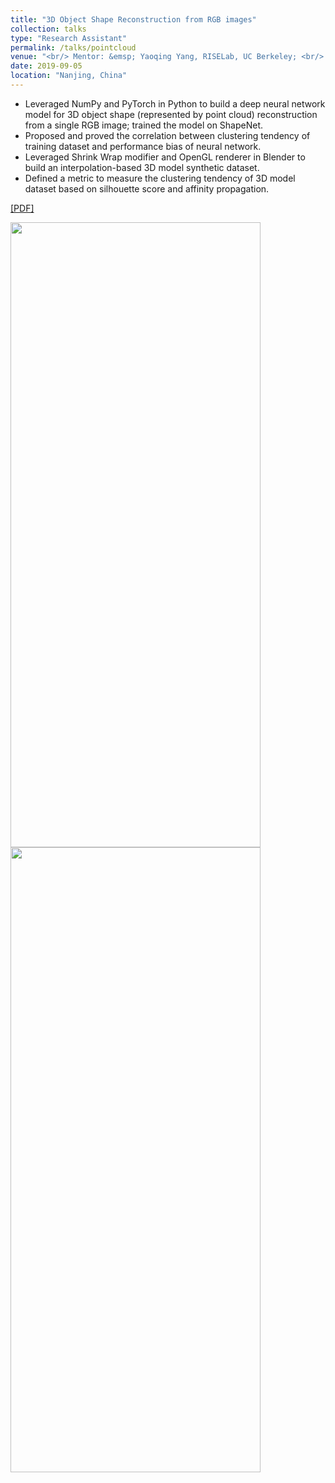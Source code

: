 ```yaml
---
title: "3D Object Shape Reconstruction from RGB images"
collection: talks
type: "Research Assistant"
permalink: /talks/pointcloud
venue: "<br/> Mentor: &emsp; Yaoqing Yang, RISELab, UC Berkeley; <br/> Supervisor: &emsp;Prof. Luxi Yang, Information Science and Engineering Lab,  Southeast University"
date: 2019-09-05
location: "Nanjing, China"
---
```


* Leveraged NumPy and PyTorch in Python to build a deep neural network model for 3D object shape (represented by point cloud) reconstruction from a single RGB image; trained the model on ShapeNet.
* Proposed and proved the correlation between clustering tendency of training dataset and performance bias of neural network.
* Leveraged Shrink Wrap modifier and OpenGL renderer in Blender to build an interpolation-based 3D model synthetic dataset.
* Defined a metric to measure the clustering tendency of 3D model dataset based on silhouette score and affinity propagation.

  
  
  
[[PDF]](http://YefanZhou.github.io/files/reconstruction_or_recognition_justifying_single_view_3d_reconstruction_networks.pdf)
  
  
  
<p float="left">
<img src="http://YefanZhou.github.io/images/eccv_2020_matrix_vis.png" width="400" height="1000" />
<img src="http://YefanZhou.github.io/images/eccv_2020_pointcloud_vis.png" width="400" height="1000"/> 
</p>
